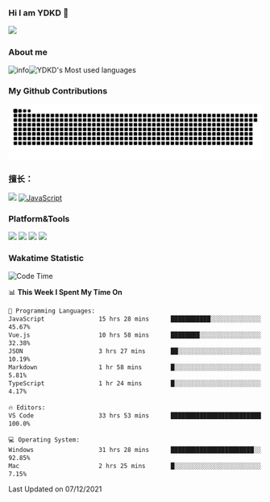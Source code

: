 ### Hi I am YDKD 👋

![](https://visitor-badge.glitch.me/badge?page_id=YDKD.readme)

### About me
![info](https://github-readme-stats.vercel.app/api?username=YDKD&show_icons=true&theme=cobalt)![YDKD's Most used languages](https://github-readme-stats.vercel.app/api/top-langs/?username=YDKD&layout=compact&hide_border=true&langs_count=8)

### My Github Contributions
![](https://raw.githubusercontent.com/YDKD/YDKD/main/assets/github-contribution-grid-snake.svg)

### 擅长：<br />
[![](https://img.shields.io/badge/-Vue.js-007396?style=flat-square&logo=Vue.js&logoColor=#4FC08D)](https://cn.vuejs.org/)
[![JavaScript](https://img.shields.io/badge/-JavaScript-f7e018?style=flat-square&logo=javascript&logoColor=white)]()

### Platform&Tools <br/>

[![]( https://img.shields.io/badge/macOS-Big%20Sur-292e33?style=flat-square&logo=apple&logoColor=ffffff )]() [![](https://img.shields.io/badge/Windows-10-2376bc?style=flat-square&logo=windows&logoColor=ffffff)]() [![]( https://img.shields.io/badge/IDE-Visual%20Studio%20Code-blue?style=flat-square&logo=visual-studio-code&logoColor=ffffff )]() [![]( https://img.shields.io/badge/iPhone-12-999999?style=flat-square&logo=apple&logoColor=ffffff)]() <br />

### Wakatime Statistic
<!--START_SECTION:waka-->
![Code Time](http://img.shields.io/badge/Code%20Time-198%20hrs%2051%20mins-blue)

📊 **This Week I Spent My Time On** 

```text
💬 Programming Languages: 
JavaScript               15 hrs 28 mins      ███████████░░░░░░░░░░░░░░   45.67% 
Vue.js                   10 hrs 58 mins      ████████░░░░░░░░░░░░░░░░░   32.38% 
JSON                     3 hrs 27 mins       ██░░░░░░░░░░░░░░░░░░░░░░░   10.19% 
Markdown                 1 hr 58 mins        █░░░░░░░░░░░░░░░░░░░░░░░░   5.81% 
TypeScript               1 hr 24 mins        █░░░░░░░░░░░░░░░░░░░░░░░░   4.17%

🔥 Editors: 
VS Code                  33 hrs 53 mins      █████████████████████████   100.0%

💻 Operating System: 
Windows                  31 hrs 28 mins      ███████████████████████░░   92.85% 
Mac                      2 hrs 25 mins       █░░░░░░░░░░░░░░░░░░░░░░░░   7.15%

```


 Last Updated on 07/12/2021
<!--END_SECTION:waka-->

<!--
**YDKD/YDKD** is a ✨ _special_ ✨ repository because its `README.md` (this file) appears on your GitHub profile.

Here are some ideas to get you started:

- 🔭 I’m currently working on ...
- 🌱 I’m currently learning ...
- 👯 I’m looking to collaborate on ...
- 🤔 I’m looking for help with ...
- 💬 Ask me about ...
- 📫 How to reach me: ...
- 😄 Pronouns: ...
- ⚡ Fun fact: ...
-->
